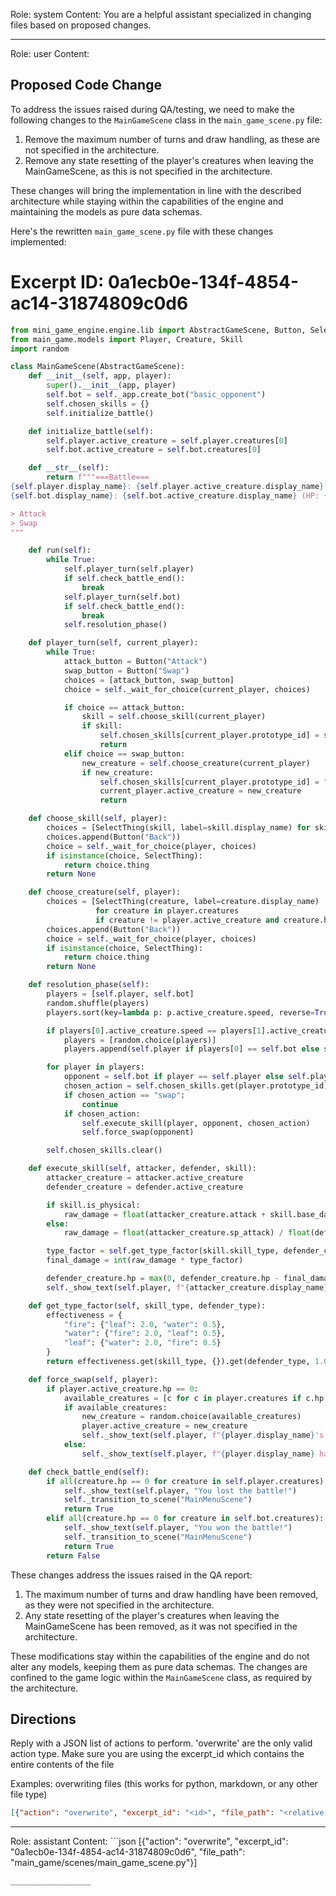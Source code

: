 Role: system
Content: You are a helpful assistant specialized in changing files based on proposed changes.
__________________
Role: user
Content: 
## Proposed Code Change
To address the issues raised during QA/testing, we need to make the following changes to the `MainGameScene` class in the `main_game_scene.py` file:

1. Remove the maximum number of turns and draw handling, as these are not specified in the architecture.
2. Remove any state resetting of the player's creatures when leaving the MainGameScene, as this is not specified in the architecture.

These changes will bring the implementation in line with the described architecture while staying within the capabilities of the engine and maintaining the models as pure data schemas.

Here's the rewritten `main_game_scene.py` file with these changes implemented:

# Excerpt ID: 0a1ecb0e-134f-4854-ac14-31874809c0d6
```python main_game/scenes/main_game_scene.py
from mini_game_engine.engine.lib import AbstractGameScene, Button, SelectThing
from main_game.models import Player, Creature, Skill
import random

class MainGameScene(AbstractGameScene):
    def __init__(self, app, player):
        super().__init__(app, player)
        self.bot = self._app.create_bot("basic_opponent")
        self.chosen_skills = {}
        self.initialize_battle()

    def initialize_battle(self):
        self.player.active_creature = self.player.creatures[0]
        self.bot.active_creature = self.bot.creatures[0]

    def __str__(self):
        return f"""===Battle===
{self.player.display_name}: {self.player.active_creature.display_name} (HP: {self.player.active_creature.hp}/{self.player.active_creature.max_hp})
{self.bot.display_name}: {self.bot.active_creature.display_name} (HP: {self.bot.active_creature.hp}/{self.bot.active_creature.max_hp})

> Attack
> Swap
"""

    def run(self):
        while True:
            self.player_turn(self.player)
            if self.check_battle_end():
                break
            self.player_turn(self.bot)
            if self.check_battle_end():
                break
            self.resolution_phase()

    def player_turn(self, current_player):
        while True:
            attack_button = Button("Attack")
            swap_button = Button("Swap")
            choices = [attack_button, swap_button]
            choice = self._wait_for_choice(current_player, choices)

            if choice == attack_button:
                skill = self.choose_skill(current_player)
                if skill:
                    self.chosen_skills[current_player.prototype_id] = skill
                    return
            elif choice == swap_button:
                new_creature = self.choose_creature(current_player)
                if new_creature:
                    self.chosen_skills[current_player.prototype_id] = "swap"
                    current_player.active_creature = new_creature
                    return

    def choose_skill(self, player):
        choices = [SelectThing(skill, label=skill.display_name) for skill in player.active_creature.skills]
        choices.append(Button("Back"))
        choice = self._wait_for_choice(player, choices)
        if isinstance(choice, SelectThing):
            return choice.thing
        return None

    def choose_creature(self, player):
        choices = [SelectThing(creature, label=creature.display_name) 
                   for creature in player.creatures 
                   if creature != player.active_creature and creature.hp > 0]
        choices.append(Button("Back"))
        choice = self._wait_for_choice(player, choices)
        if isinstance(choice, SelectThing):
            return choice.thing
        return None

    def resolution_phase(self):
        players = [self.player, self.bot]
        random.shuffle(players)
        players.sort(key=lambda p: p.active_creature.speed, reverse=True)

        if players[0].active_creature.speed == players[1].active_creature.speed:
            players = [random.choice(players)]
            players.append(self.player if players[0] == self.bot else self.bot)

        for player in players:
            opponent = self.bot if player == self.player else self.player
            chosen_action = self.chosen_skills.get(player.prototype_id)
            if chosen_action == "swap":
                continue
            if chosen_action:
                self.execute_skill(player, opponent, chosen_action)
                self.force_swap(opponent)

        self.chosen_skills.clear()

    def execute_skill(self, attacker, defender, skill):
        attacker_creature = attacker.active_creature
        defender_creature = defender.active_creature

        if skill.is_physical:
            raw_damage = float(attacker_creature.attack + skill.base_damage - defender_creature.defense)
        else:
            raw_damage = float(attacker_creature.sp_attack) / float(defender_creature.sp_defense) * float(skill.base_damage)

        type_factor = self.get_type_factor(skill.skill_type, defender_creature.creature_type)
        final_damage = int(raw_damage * type_factor)

        defender_creature.hp = max(0, defender_creature.hp - final_damage)
        self._show_text(self.player, f"{attacker_creature.display_name} used {skill.display_name} and dealt {final_damage} damage to {defender_creature.display_name}!")

    def get_type_factor(self, skill_type, defender_type):
        effectiveness = {
            "fire": {"leaf": 2.0, "water": 0.5},
            "water": {"fire": 2.0, "leaf": 0.5},
            "leaf": {"water": 2.0, "fire": 0.5}
        }
        return effectiveness.get(skill_type, {}).get(defender_type, 1.0)

    def force_swap(self, player):
        if player.active_creature.hp == 0:
            available_creatures = [c for c in player.creatures if c.hp > 0]
            if available_creatures:
                new_creature = random.choice(available_creatures)
                player.active_creature = new_creature
                self._show_text(self.player, f"{player.display_name}'s {new_creature.display_name} has been sent out!")
            else:
                self._show_text(self.player, f"{player.display_name} has no more creatures available!")

    def check_battle_end(self):
        if all(creature.hp == 0 for creature in self.player.creatures):
            self._show_text(self.player, "You lost the battle!")
            self._transition_to_scene("MainMenuScene")
            return True
        elif all(creature.hp == 0 for creature in self.bot.creatures):
            self._show_text(self.player, "You won the battle!")
            self._transition_to_scene("MainMenuScene")
            return True
        return False
```

These changes address the issues raised in the QA report:

1. The maximum number of turns and draw handling have been removed, as they were not specified in the architecture.
2. Any state resetting of the player's creatures when leaving the MainGameScene has been removed, as it was not specified in the architecture.

These modifications stay within the capabilities of the engine and do not alter any models, keeping them as pure data schemas. The changes are confined to the game logic within the `MainGameScene` class, as required by the architecture.

## Directions
Reply with a JSON list of actions to perform. 'overwrite' are the only valid action type. 
Make sure you are using the excerpt_id which contains the entire contents of the file

Examples:
overwriting files (this works for python, markdown, or any other file type)
```json output_example1
[{"action": "overwrite", "excerpt_id": "<id>", "file_path": "<relative file path>"}]
```

__________________
Role: assistant
Content: ```json
[{"action": "overwrite", "excerpt_id": "0a1ecb0e-134f-4854-ac14-31874809c0d6", "file_path": "main_game/scenes/main_game_scene.py"}]
```
__________________
